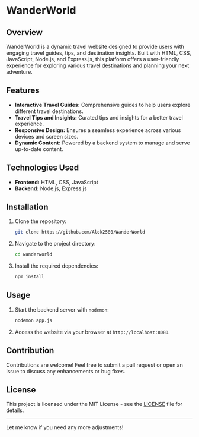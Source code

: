 

# WanderWorld

## Overview

WanderWorld is a dynamic travel website designed to provide users with engaging travel guides, tips, and destination insights. Built with HTML, CSS, JavaScript, Node.js, and Express.js, this platform offers a user-friendly experience for exploring various travel destinations and planning your next adventure.

## Features

- **Interactive Travel Guides:** Comprehensive guides to help users explore different travel destinations.
- **Travel Tips and Insights:** Curated tips and insights for a better travel experience.
- **Responsive Design:** Ensures a seamless experience across various devices and screen sizes.
- **Dynamic Content:** Powered by a backend system to manage and serve up-to-date content.

## Technologies Used

- **Frontend:** HTML, CSS, JavaScript
- **Backend:** Node.js, Express.js

## Installation

1. Clone the repository:
   ```bash
   git clone https://github.com/Alok2580/WanderWorld
   ```

2. Navigate to the project directory:
   ```bash
   cd wanderworld
   ```

3. Install the required dependencies:
   ```bash
   npm install
   ```

## Usage

1. Start the backend server with `nodemon`:
   ```bash
   nodemon app.js
   ```

2. Access the website via your browser at `http://localhost:8080`.

## Contribution

Contributions are welcome! Feel free to submit a pull request or open an issue to discuss any enhancements or bug fixes.

## License

This project is licensed under the MIT License - see the [LICENSE](LICENSE) file for details.

---

Let me know if you need any more adjustments!
